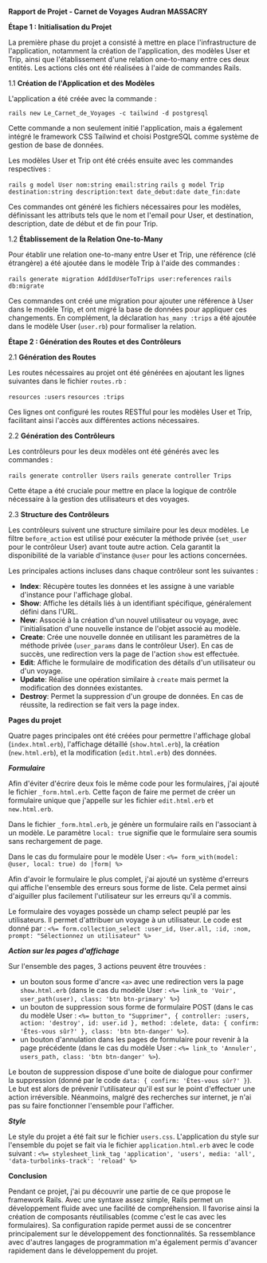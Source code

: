 **Rapport de Projet - Carnet de Voyages**
**Audran MASSACRY**

**Étape 1 : Initialisation du Projet**

La première phase du projet a consisté à mettre en place l'infrastructure de l'application, notamment la création de l'application, des modèles User et Trip, ainsi que l'établissement d'une relation one-to-many entre ces deux entités. Les actions clés ont été réalisées à l'aide de commandes Rails.

1.1 **Création de l'Application et des Modèles**

L'application a été créée avec la commande :

`rails new Le_Carnet_de_Voyages -c tailwind -d postgresql`

Cette commande a non seulement initié l'application, mais a également intégré le framework CSS Tailwind et choisi PostgreSQL comme système de gestion de base de données.

Les modèles User et Trip ont été créés ensuite avec les commandes respectives :

`rails g model User nom:string email:string`
`rails g model Trip destination:string description:text date_debut:date date_fin:date`

Ces commandes ont généré les fichiers nécessaires pour les modèles, définissant les attributs tels que le nom et l'email pour User, et destination, description, date de début et de fin pour Trip.

1.2 **Établissement de la Relation One-to-Many**

Pour établir une relation one-to-many entre User et Trip, une référence (clé étrangère) a été ajoutée dans le modèle Trip à l'aide des commandes :

`rails generate migration AddIdUserToTrips user:references`
`rails db:migrate`

Ces commandes ont créé une migration pour ajouter une référence à User dans le modèle Trip, et ont migré la base de données pour appliquer ces changements. En complément, la déclaration `has_many :trips` a été ajoutée dans le modèle User (`user.rb`) pour formaliser la relation.

**Étape 2 : Génération des Routes et des Contrôleurs**

2.1 **Génération des Routes**

Les routes nécessaires au projet ont été générées en ajoutant les lignes suivantes dans le fichier `routes.rb` :

`resources :users`
`resources :trips`

Ces lignes ont configuré les routes RESTful pour les modèles User et Trip, facilitant ainsi l'accès aux différentes actions nécessaires.

2.2 **Génération des Contrôleurs**

Les contrôleurs pour les deux modèles ont été générés avec les commandes :

`rails generate controller Users`
`rails generate controller Trips`

Cette étape a été cruciale pour mettre en place la logique de contrôle nécessaire à la gestion des utilisateurs et des voyages.

2.3 **Structure des Contrôleurs**

Les contrôleurs suivent une structure similaire pour les deux modèles. Le filtre `before_action` est utilisé pour exécuter la méthode privée (`set_user` pour le contrôleur User) avant toute autre action. Cela garantit la disponibilité de la variable d'instance `@user` pour les actions concernées.

Les principales actions incluses dans chaque contrôleur sont les suivantes :

- **Index**: Récupère toutes les données et les assigne à une variable d'instance pour l'affichage global.
- **Show**: Affiche les détails liés à un identifiant spécifique, généralement défini dans l'URL.
- **New**: Associé à la création d'un nouvel utilisateur ou voyage, avec l'initialisation d'une nouvelle instance de l'objet associé au modèle.
- **Create**: Crée une nouvelle donnée en utilisant les paramètres de la méthode privée (`user_params` dans le contrôleur User). En cas de succès, une redirection vers la page de l'action `show` est effectuée.
- **Edit**: Affiche le formulaire de modification des détails d'un utilisateur ou d'un voyage.
- **Update**: Réalise une opération similaire à `create` mais permet la modification des données existantes.
- **Destroy**: Permet la suppression d'un groupe de données. En cas de réussite, la redirection se fait vers la page index.

**Pages du projet**

Quatre pages principales ont été créées pour permettre l'affichage global (`index.html.erb`), l'affichage détaillé (`show.html.erb`), la création (`new.html.erb`), et la modification (`edit.html.erb`) des données.

**_Formulaire_**

Afin d'éviter d'écrire deux fois le même code pour les formulaires, j'ai ajouté le fichier `_form.html.erb`. Cette façon de faire me permet de créer un formulaire unique que j'appelle sur les fichier `edit.html.erb` et `new.html.erb`.

Dans le fichier `_form.html.erb`, je génère un formulaire rails en l'associant à un modèle. Le paramètre `local: true` signifie que le formulaire sera soumis sans rechargement de page.

Dans le cas du formulaire pour le modèle User :
`<%= form_with(model: @user, local: true) do |form| %>`

Afin d'avoir le formulaire le plus complet, j'ai ajouté un système d'erreurs qui affiche l'ensemble des erreurs sous forme de liste. Cela permet ainsi d'aiguiller plus facilement l'utilisateur sur les erreurs qu'il a commis.

Le formulaire des voyages possède un champ select peuplé par les utilisateurs. Il permet d'attribuer un voyage à un utilisateur. Le code est donné par :
`<%= form.collection_select :user_id, User.all, :id, :nom, prompt: "Sélectionnez un utilisateur" %>`

**_Action sur les pages d'affichage_**

Sur l'ensemble des pages, 3 actions peuvent être trouvées :

- un bouton sous forme d'ancre `<a>` avec une redirection vers la page `show.html.erb` (dans le cas du modèle User : `<%= link_to 'Voir', user_path(user), class: 'btn btn-primary' %>`)
- un bouton de suppression sous forme de formulaire POST (dans le cas du modèle User : `<%= button_to "Supprimer", { controller: :users, action: 'destroy', id: user.id }, method: :delete, data: { confirm: 'Êtes-vous sûr?' }, class: 'btn btn-danger' %>`).
- un bouton d'annulation dans les pages de formulaire pour revenir à la page précédente (dans le cas du modèle User : `<%= link_to 'Annuler', users_path, class: 'btn btn-danger' %>`).

Le bouton de suppression dispose d'une boite de dialogue pour confirmer la suppression (donné par le code `data: { confirm: 'Êtes-vous sûr?' }`). Le but est alors de prévenir l'utilisateur qu'il est sur le point d'effectuer une action irréversible. Néanmoins, malgré des recherches sur internet, je n'ai pas su faire fonctionner l'ensemble pour l'afficher.

**_Style_**

Le style du projet a été fait sur le fichier `users.css`. L'application du style sur l'ensemble du pojet se fait via le fichier `application.html.erb` avec le code suivant :
`<%= stylesheet_link_tag 'application', 'users', media: 'all', 'data-turbolinks-track': 'reload' %>`

**Conclusion**

Pendant ce projet, j'ai pu découvrir une partie de ce que propose le framework Rails. Avec une syntaxe assez simple, Rails permet un développement fluide avec une facilité de compréhension. Il favorise ainsi la création de composants réutilisables (comme c'est le cas avec les formulaires). Sa configuration rapide permet aussi de se concentrer principalement sur le développement des fonctionnalités. Sa ressemblance avec d'autres langages de programmation m'a également permis d'avancer rapidement dans le développement du projet.
